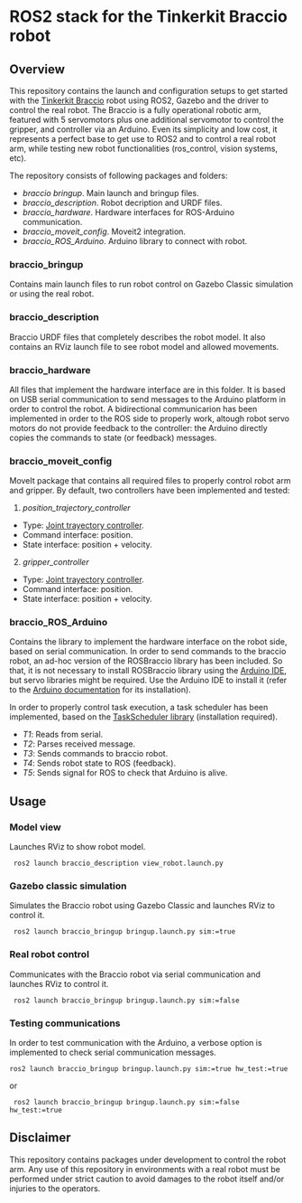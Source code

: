 # ROS2 stack for the Tinkerkit Braccio robot

## Overview

This repository contains the launch and configuration setups to get started with the [Tinkerkit Braccio][1] robot using ROS2, Gazebo and the driver to control the real robot. The Braccio is a fully operational robotic arm, featured with 5 servomotors plus one additional servomotor to control the gripper, and controller via an Arduino. Even its simplicity and low cost, it represents a perfect base to get use to ROS2 and to control a real robot arm, while testing new robot functionalities (ros_control, vision systems, etc).

The repository consists of following packages and folders:

* *braccio bringup*. Main launch and bringup files.
* *braccio_description*. Robot decription and URDF files.
* *braccio_hardware*. Hardware interfaces for ROS-Arduino communication.
* *braccio_moveit_config*. Moveit2 integration.
* *braccio_ROS_Arduino*. Arduino library to connect with robot.

### braccio_bringup

Contains main launch files to run robot control on Gazebo Classic simulation or using the real robot.

### braccio_description

Braccio URDF files that completely describes the robot model. It also contains an RViz launch file to see robot model and allowed movements.

### braccio_hardware

All files that implement the hardware interface are in this folder. It is based on USB serial communication to send messages to the Arduino platform in order to control the robot. A bidirectional communicarion has been implemented in order to the ROS side to properly work, altough robot servo motors do not provide feedback to the controller: the Arduino directly copies the commands to state (or feedback) messages.

### braccio_moveit_config

MoveIt package that contains all required files to properly control robot arm and gripper. By default, two controllers have been implemented and tested:

1. *position_trajectory_controller*

* Type: [Joint trayectory controller][2].
* Command interface: position.
* State interface: position + velocity.

2. *gripper_controller*

* Type: [Joint trayectory controller][2].
* Command interface: position.
* State interface: position + velocity.

### braccio_ROS_Arduino

Contains the library to implement the hardware interface on the robot side, based on serial communication. In order to send commands to the braccio robot, an ad-hoc version of the ROSBraccio library has been included. So that, it is not necessary to install ROSBraccio library using the [Arduino IDE][3], but servo libraries might be required. Use the Arduino IDE to install it (refer to the [Arduino documentation][4] for its installation).

In order to properly control task execution, a task scheduler has been implemented, based on the [TaskScheduler library][5] (installation required).

* *T1*: Reads from serial.
* *T2*: Parses received message.
* *T3*: Sends commands to braccio robot.
* *T4*: Sends robot state to ROS (feedback).
* *T5*: Sends signal for ROS to check that Arduino is alive.

## Usage

### Model view

Launches RViz to show robot model.

     ros2 launch braccio_description view_robot.launch.py

### Gazebo classic simulation

Simulates the Braccio robot using Gazebo Classic and launches RViz to control it.

     ros2 launch braccio_bringup bringup.launch.py sim:=true

### Real robot control

Communicates with the Braccio robot via serial communication and launches RViz to control it.

     ros2 launch braccio_bringup bringup.launch.py sim:=false

### Testing communications

In order to test communication with the Arduino, a verbose option is implemented to check serial communication messages.

    ros2 launch braccio_bringup bringup.launch.py sim:=true hw_test:=true

or

     ros2 launch braccio_bringup bringup.launch.py sim:=false hw_test:=true


## Disclaimer

This repository contains packages under development to control the robot arm. Any use of this repository in environments with a real robot must be performed under strict caution to avoid damages to the robot itself and/or injuries to the operators.


[1]: https://store.arduino.cc/en-es/products/tinkerkit-braccio-robot?gad_source=1&gclid=Cj0KCQjwrp-3BhDgARIsAEWJ6SzPdT7gC3EQNAJt74VFt3OlSA6UL32x-Dm_4-oCrWqlIVi4uy5s2xsaAqwvEALw_wcB

[2]: https://control.ros.org/rolling/doc/ros2_controllers/joint_trajectory_controller/doc/userdoc.html

[3]: https://www.arduino.cc/en/software

[4]: https://docs.arduino.cc/software/ide-v2/tutorials/ide-v2-installing-a-library/

[5]: https://github.com/arkhipenko/TaskScheduler

